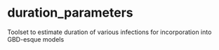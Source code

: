 # duration_parameters
Toolset to estimate duration of various infections for incorporation into GBD-esque models

